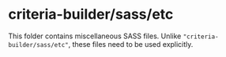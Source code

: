 # criteria-builder/sass/etc

This folder contains miscellaneous SASS files. Unlike `"criteria-builder/sass/etc"`, these files
need to be used explicitly.
